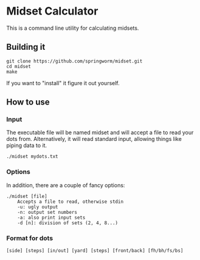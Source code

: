 # Midset Calculator

This is a command line utility for calculating midsets.

## Building it

```
git clone https://github.com/springworm/midset.git
cd midset
make
```

If you want to "install" it figure it out yourself.

## How to use

### Input

The executable file will be named midset and will accept a file to read your dots from. Alternatively, it will read standard input, allowing things like piping data to it.

```
./midset mydots.txt
```

### Options

In addition, there are a couple of fancy options:
```
./midset [file]
	Accepts a file to read, otherwise stdin
	-u: ugly output
	-n: output set numbers
	-a: also print input sets
	-d [n]: division of sets (2, 4, 8...)
```

### Format for dots

`[side] [steps] [in/out] [yard] [steps] [front/back] [fh/bh/fs/bs]`
